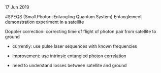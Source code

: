 17 Jun 2019

#SPEQS (Small Photon-Entangling Quantum System)
Entanglement demonstration experiment in a satellite

Doppler correction: correcting time of flight of photon pair from satellite to ground
- currently: use pulse laser sequences with known frequencies
- improvement: use intrinsic entangled photon correlation

- need to understand losses between satellite and ground